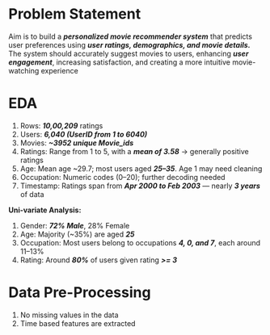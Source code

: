 # Problem Statement

Aim is to build a ***personalized movie recommender system*** that predicts user preferences using ***user ratings, demographics, and movie details.*** The system should accurately suggest movies to users, enhancing ***user engagement***, increasing satisfaction, and creating a more intuitive movie-watching experience

# EDA

1. Rows: ***10,00,209*** ratings
2. Users: ***6,040 (UserID from 1 to 6040)***
3. Movies: ***~3952 unique Movie_ids***
4. Ratings: Range from 1 to 5, with a ***mean of 3.58*** → generally positive ratings
5. Age: Mean age ~29.7; most users aged ***25–35***. Age 1 may need cleaning
6. Occupation: Numeric codes (0–20); further decoding needed
7. Timestamp: Ratings span from ***Apr 2000 to Feb 2003*** — nearly ***3 years*** of data

**Uni-variate Analysis:**

1. Gender: ***72% Male***, 28% Female
2. Age: Majority (~35%) are aged ***25***
3. Occupation: Most users belong to occupations ***4, 0, and 7***, each around 11–13%
4. Rating: Around ***80%*** of users given rating ***>= 3***

# Data Pre-Processing

1. No missing values in the data
2. Time based features are extracted

